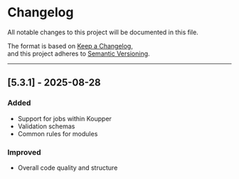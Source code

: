 # Changelog
All notable changes to this project will be documented in this file.

The format is based on [Keep a Changelog](https://keepachangelog.com/en/1.0.0/),  
and this project adheres to [Semantic Versioning](https://semver.org/spec/v2.0.0.html).

---

## [5.3.1] - 2025-08-28
### Added
- Support for jobs within Koupper
- Validation schemas
- Common rules for modules

### Improved
- Overall code quality and structure
